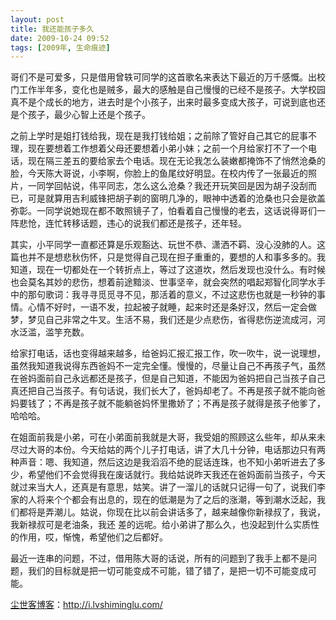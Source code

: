 ```yaml
---
layout: post
title: 我还能孩子多久
date: 2009-10-24 09:52
tags: [2009年, 生命痕迹]
---
```

哥们不是可爱多，只是借用曾轶可同学的这首歌名来表达下最近的万千感慨。出校门工作半年多，变化也是贼多，最大的感触是自己慢慢的已经不是孩子。大学校园真不是个成长的地方，进去时是个小孩子，出来时最多变成大孩子，可说到底也还是个孩子，最少心智上还是个孩子。

之前上学时是姐打钱给我，现在是我打钱给姐；之前除了管好自己其它的屁事不理，现在要想着工作想着父母还要想着小弟小妹；之前一个月给家打不了一个电话，现在隔三差五的要给家去个电话。现在无论我怎么装嫩都掩饰不了悄然沧桑的脸，今天陈大哥说，小李啊，你脸上的鱼尾纹好明显。在校内传了一张最近的照片，一同学回帖说，伟平同志，怎么这么沧桑？我还开玩笑回是因为胡子没刮而已，可是就算用吉利威锋把胡子剃的窗明几净的，眼神中透着的沧桑也只会是欲盖弥彰。一同学说她现在都不敢照镜子了，怕看着自己慢慢的老去，这话说得哥们一阵悲怆，连忙转移话题，违心的说我们都还是孩子，还年轻。

其实，小平同学一直都还算是乐观豁达、玩世不恭、潇洒不羁、没心没肺的人。这篇也并不是想悲秋伤怀，只是觉得自己现在担子重重的，要想的人和事多多的。我知道，现在一切都处在一个转折点上，等过了这道坎，然后发现也没什么。有时候也会莫名其妙的悲伤，想着前途黯淡、世事坚辛，就会突然的唱起郑智化同学水手中的那句歌词：我寻寻觅觅寻不见，那活着的意义，不过这悲伤也就是一秒钟的事情。心情不好时，一语不发，拉起被子就睡，起来时还是条好汉，然后一定会做梦，梦见自己非常之牛叉。生活不易，我们还是少点悲伤，省得悲伤逆流成河，河水泛滥，滥竽充数。

给家打电话，话也变得越来越多，给爸妈汇报汇报工作，吹一吹牛，说一说理想，虽然我知道我说得东西爸妈不一定完全懂。慢慢的，尽量让自己不再孩子气，虽然在爸妈面前自己永远都还是孩子，但是自己知道，不能因为爸妈把自己当孩子自己真还把自己当孩子。有句话说，我们长大了，爸妈却老了。不再是孩子就不能向爸妈要钱了；不再是孩子就不能躺爸妈怀里撒娇了；不再是孩子就得是孩子他爹了，哈哈哈。

在姐面前我是小弟，可在小弟面前我就是大哥，我受姐的照顾这么些年，却从来未尽过大哥的本份。今天给姑的两个儿子打电话，讲了大几十分钟，电话那边只有两种声音：嗯、我知道，然后这边是我滔滔不绝的屁话连珠，也不知小弟听进去了多少，希望他们不会觉得我在废话就行。我给姑说昨天我还在爸妈面前当孩子，今天就过来当大人，还真是有意思，姑笑。讲了一溜儿的话就只记得一句了，说我们李家的人将来个个都会有出息的，现在的低潮是为了之后的涨潮，等到潮水泛起，我们都将是弄潮儿。姑说，你现在比以前会讲话多了，越来越像你新禄叔了，我说，我新禄叔可是老油条，我还 差的远呢。给小弟讲了那么久，也没起到什么实质性的作用，哎，惭愧，希望他们之后都好。

最近一连串的问题，不过，借用陈大哥的话说，所有的问题到了我手上都不是问题，我们的目标就是把一切可能变成不可能，错了错了，是把一切不可能变成可能。

<a href="http://i.lvshiminglu.com/">尘世客博客</a>：<a href="http://i.lvshiminglu.com/">http://i.lvshiminglu.com/</a>

